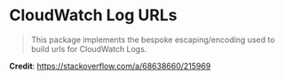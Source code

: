 # CloudWatch Log URLs

> This package implements the bespoke escaping/encoding used to build urls for CloudWatch Logs.

**Credit**: https://stackoverflow.com/a/68638660/215969
